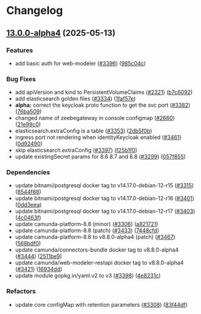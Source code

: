 # Changelog

## [13.0.0-alpha4](https://github.com/camunda/camunda-platform-helm/compare/camunda-platform-8.8-13.0.0-alpha3...camunda-platform-8.8-13.0.0-alpha4) (2025-05-13)


### Features

* add basic auth for web-modeler ([#3396](https://github.com/camunda/camunda-platform-helm/issues/3396)) ([985c04c](https://github.com/camunda/camunda-platform-helm/commit/985c04c946d46442baae13074f5ac204fa27decb))


### Bug Fixes

* add apiVersion and kind to PersistentVolumeClaims ([#2321](https://github.com/camunda/camunda-platform-helm/issues/2321)) ([b7c6092](https://github.com/camunda/camunda-platform-helm/commit/b7c6092654001387834c40e15b8adfffa7896b50))
* add elasticsearch golden files ([#3334](https://github.com/camunda/camunda-platform-helm/issues/3334)) ([1faf57e](https://github.com/camunda/camunda-platform-helm/commit/1faf57e08452710cfaeca42165498c680c407278))
* **alpha:** correct the keycloak proto function to get the svc port ([#3382](https://github.com/camunda/camunda-platform-helm/issues/3382)) ([76ba509](https://github.com/camunda/camunda-platform-helm/commit/76ba5091d8b60b45c59cce7773114727af1c8237))
* changed name of zeebegateway in console configmap ([#2660](https://github.com/camunda/camunda-platform-helm/issues/2660)) ([21e99c0](https://github.com/camunda/camunda-platform-helm/commit/21e99c025204d0846399946a7715a67a1a48e507))
* elasticsearch.extraConfig is a table ([#3353](https://github.com/camunda/camunda-platform-helm/issues/3353)) ([2db5f0b](https://github.com/camunda/camunda-platform-helm/commit/2db5f0b802a4cc5068ea0e553fec58933fbf7b38))
* ingress port not rendering when identityKeycloak enabled ([#3461](https://github.com/camunda/camunda-platform-helm/issues/3461)) ([0d92490](https://github.com/camunda/camunda-platform-helm/commit/0d924907a9d8efd559a020e303ca5e183d77476e))
* skip elasticsearch.extraConfig ([#3397](https://github.com/camunda/camunda-platform-helm/issues/3397)) ([f25b1f0](https://github.com/camunda/camunda-platform-helm/commit/f25b1f068c1d5168659544739c3e959b4138ffc3))
* update existingSecret params for 8.6 8.7 and 8.8 ([#3299](https://github.com/camunda/camunda-platform-helm/issues/3299)) ([057f855](https://github.com/camunda/camunda-platform-helm/commit/057f855936311fc1a90fc261aca3179f9172163c))


### Dependencies

* update bitnami/postgresql docker tag to v14.17.0-debian-12-r15 ([#3315](https://github.com/camunda/camunda-platform-helm/issues/3315)) ([8544f88](https://github.com/camunda/camunda-platform-helm/commit/8544f886c2046ce02425794832dba7b566225c6d))
* update bitnami/postgresql docker tag to v14.17.0-debian-12-r16 ([#3401](https://github.com/camunda/camunda-platform-helm/issues/3401)) ([0dd3eea](https://github.com/camunda/camunda-platform-helm/commit/0dd3eea95072832280098d06c650e43ef9aaab6c))
* update bitnami/postgresql docker tag to v14.17.0-debian-12-r17 ([#3403](https://github.com/camunda/camunda-platform-helm/issues/3403)) ([4c0463f](https://github.com/camunda/camunda-platform-helm/commit/4c0463f0c7cef51c2ae88270e50e34079d128b97))
* update camunda-platform-8.8 (minor) ([#3306](https://github.com/camunda/camunda-platform-helm/issues/3306)) ([a821721](https://github.com/camunda/camunda-platform-helm/commit/a821721403526a5337e36d033aacba8b716e2913))
* update camunda-platform-8.8 (patch) ([#3433](https://github.com/camunda/camunda-platform-helm/issues/3433)) ([7448cfd](https://github.com/camunda/camunda-platform-helm/commit/7448cfd22716bda1885b6085140e42fc211681ee))
* update camunda-platform-8.8 to v8.8.0-alpha4 (patch) ([#3467](https://github.com/camunda/camunda-platform-helm/issues/3467)) ([568bdf0](https://github.com/camunda/camunda-platform-helm/commit/568bdf0bcb22255f19da4f816fcc89bb565e4f1b))
* update camunda/connectors-bundle docker tag to v8.8.0-alpha4 ([#3444](https://github.com/camunda/camunda-platform-helm/issues/3444)) ([2511be9](https://github.com/camunda/camunda-platform-helm/commit/2511be9e3bdcc11be0072299674585121d93450c))
* update camunda/web-modeler-restapi docker tag to v8.8.0-alpha4 ([#3421](https://github.com/camunda/camunda-platform-helm/issues/3421)) ([16934dd](https://github.com/camunda/camunda-platform-helm/commit/16934ddcbececb804d7d4d27df5f993f6dfee07b))
* update module gopkg.in/yaml.v2 to v3 ([#3398](https://github.com/camunda/camunda-platform-helm/issues/3398)) ([4e8231c](https://github.com/camunda/camunda-platform-helm/commit/4e8231c4faacae58570136cf64bd58e3449944fe))


### Refactors

* update core configMap with retention parameters ([#3308](https://github.com/camunda/camunda-platform-helm/issues/3308)) ([83f44df](https://github.com/camunda/camunda-platform-helm/commit/83f44dfb8ed1bb71e635ec92d00c4a7418ee0444))
